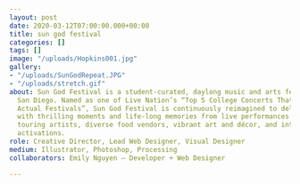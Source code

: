 ```yaml
---
layout: post
date: 2020-03-12T07:00:00.000+00:00
title: sun god festival
categories: []
tags: []
image: "/uploads/Hopkins001.jpg"
gallery:
- "/uploads/SunGodRepeat.JPG"
- "/uploads/stretch.gif"
about: Sun God Festival is a student-curated, daylong music and arts festival at UC
  San Diego. Named as one of Live Nation’s “Top 5 College Concerts That Should Be
  Actual Festivals”, Sun God Festival is continuously reimagined to deliver students
  with thrilling moments and life-long memories from live performances by national
  touring artists, diverse food vendors, vibrant art and décor, and interactive brand
  activations.
role: Creative Director, Lead Web Designer, Visual Designer
medium: Illustrator, Photoshop, Processing
collaborators: Emily Nguyen — Developer + Web Designer

---
```


